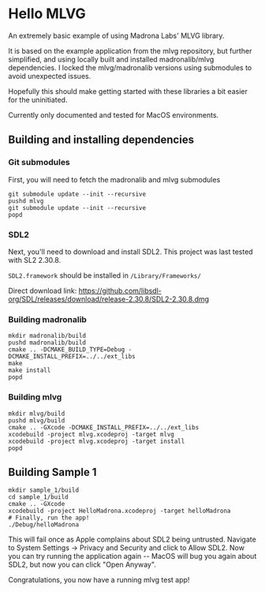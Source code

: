 # Hello MLVG

An extremely basic example of using Madrona Labs' MLVG library.

It is based on the example application from the mlvg repository, but further simplified, and using locally built and installed madronalib/mlvg dependencies. I locked the mlvg/madronalib versions using submodules to avoid unexpected issues.

Hopefully this should make getting started with these libraries a bit easier for the uninitiated.

Currently only documented and tested for MacOS environments.

## Building and installing dependencies

### Git submodules

First, you will need to fetch the madronalib and mlvg submodules

    git submodule update --init --recursive
    pushd mlvg
    git submodule update --init --recursive
    popd

### SDL2

Next, you'll need to download and install SDL2. This project was last tested with SL2 2.30.8.

`SDL2.framework` should be installed in `/Library/Frameworks/`

Direct download link: https://github.com/libsdl-org/SDL/releases/download/release-2.30.8/SDL2-2.30.8.dmg
    
### Building madronalib

    mkdir madronalib/build
    pushd madronalib/build
    cmake .. -DCMAKE_BUILD_TYPE=Debug -DCMAKE_INSTALL_PREFIX=../../ext_libs
    make
    make install
    popd

### Building mlvg

    mkdir mlvg/build
    pushd mlvg/build
    cmake .. -GXcode -DCMAKE_INSTALL_PREFIX=../../ext_libs
    xcodebuild -project mlvg.xcodeproj -target mlvg
    xcodebuild -project mlvg.xcodeproj -target install
    popd

## Building Sample 1

    mkdir sample_1/build
    cd sample_1/build
    cmake .. -GXcode
    xcodebuild -project HelloMadrona.xcodeproj -target helloMadrona
    # Finally, run the app!
    ./Debug/helloMadrona

This will fail once as Apple complains about SDL2 being untrusted. Navigate to System Settings -> Privacy and Security and click to Allow SDL2. Now you can try running the application again -- MacOS will bug you again about SDL2, but now you can click "Open Anyway".

Congratulations, you now have a running mlvg test app!
